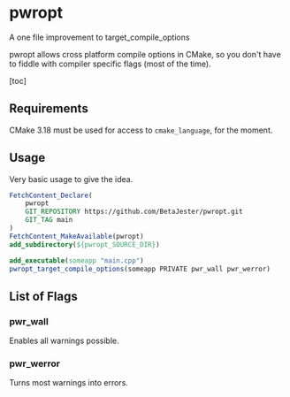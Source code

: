 # pwropt
A one file improvement to target_compile_options

pwropt allows cross platform compile options in CMake, so you don't have to fiddle with compiler specific flags (most of the time).

[toc]

## Requirements

CMake 3.18 must be used for access to `cmake_language`, for the moment.

## Usage

Very basic usage to give the idea.

```cmake
FetchContent_Declare(
	pwropt
	GIT_REPOSITORY https://github.com/BetaJester/pwropt.git
	GIT_TAG main
)
FetchContent_MakeAvailable(pwropt)
add_subdirectory(${pwropt_SOURCE_DIR})

add_executable(someapp "main.cpp")
pwropt_target_compile_options(someapp PRIVATE pwr_wall pwr_werror)
```

## List of Flags

### pwr_wall

Enables all warnings possible.

### pwr_werror

Turns most warnings into errors.